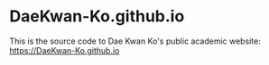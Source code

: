 # DaeKwan-Ko.github.io
This is the source code to Dae Kwan Ko's public academic website: https://DaeKwan-Ko.github.io